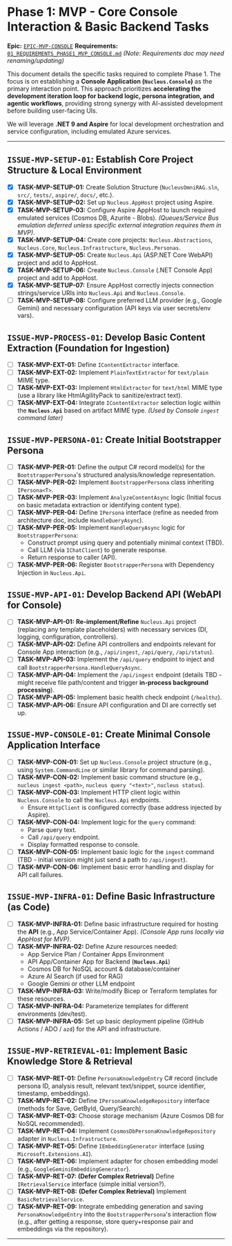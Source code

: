 # Phase 1: MVP - Core **Console Interaction** & Basic Backend Tasks

**Epic:** [`EPIC-MVP-CONSOLE`](./00_ROADMAP.md#phase-1-mvp---core-console-interaction--basic-backend)
**Requirements:** [`01_REQUIREMENTS_PHASE1_MVP_CONSOLE.md`](../Requirements/01_REQUIREMENTS_PHASE1_MVP_CONSOLE.md) *(Note: Requirements doc may need renaming/updating)*

This document details the specific tasks required to complete Phase 1. The focus is on establishing a **Console Application (`Nucleus.Console`)** as the primary interaction point. This approach prioritizes **accelerating the development iteration loop for backend logic, persona integration, and agentic workflows**, providing strong synergy with AI-assisted development before building user-facing UIs.

We will leverage **.NET 9 and Aspire** for local development orchestration and service configuration, including emulated Azure services.

---

## `ISSUE-MVP-SETUP-01`: Establish Core Project Structure & Local Environment

*   [X] **TASK-MVP-SETUP-01:** Create Solution Structure (`NucleusOmniRAG.sln`, `src/`, `tests/`, `aspire/`, `docs/`, etc.).
*   [X] **TASK-MVP-SETUP-02:** Set up `Nucleus.AppHost` project using Aspire.
*   [X] **TASK-MVP-SETUP-03:** Configure Aspire AppHost to launch required emulated services (Cosmos DB, Azurite - Blobs). *(Queues/Service Bus emulation deferred unless specific external integration requires them in MVP)*.
*   [X] **TASK-MVP-SETUP-04:** Create core projects: `Nucleus.Abstractions`, `Nucleus.Core`, `Nucleus.Infrastructure`, `Nucleus.Personas`.
*   [X] **TASK-MVP-SETUP-05:** Create `Nucleus.Api` (ASP.NET Core WebAPI) project and add to AppHost.
*   [X] **TASK-MVP-SETUP-06:** Create `Nucleus.Console` (.NET Console App) project and add to AppHost.
*   [X] **TASK-MVP-SETUP-07:** Ensure AppHost correctly injects connection strings/service URIs into `Nucleus.Api` and `Nucleus.Console`.
*   [ ] **TASK-MVP-SETUP-08:** Configure preferred LLM provider (e.g., Google Gemini) and necessary configuration (API keys via user secrets/env vars).

## `ISSUE-MVP-PROCESS-01`: Develop Basic Content Extraction (Foundation for Ingestion)

*   [ ] **TASK-MVP-EXT-01:** Define `IContentExtractor` interface.
*   [ ] **TASK-MVP-EXT-02:** Implement `PlainTextExtractor` for `text/plain` MIME type.
*   [ ] **TASK-MVP-EXT-03:** Implement `HtmlExtractor` for `text/html` MIME type (use a library like HtmlAgilityPack to sanitize/extract text).
*   [ ] **TASK-MVP-EXT-04:** Integrate `IContentExtractor` selection logic within the **`Nucleus.Api`** based on artifact MIME type. *(Used by Console `ingest` command later)*

## `ISSUE-MVP-PERSONA-01`: Create Initial **Bootstrapper Persona**

*   [ ] **TASK-MVP-PER-01:** Define the output C# record model(s) for the `BootstrapperPersona`'s structured analysis/knowledge representation.
*   [ ] **TASK-MVP-PER-02:** Implement `BootstrapperPersona` class inheriting `IPersona<T>`.
*   [ ] **TASK-MVP-PER-03:** Implement `AnalyzeContentAsync` logic (Initial focus on basic metadata extraction or identifying content type).
*   [ ] **TASK-MVP-PER-04:** Define `IPersona` interface (refine as needed from architecture doc, include `HandleQueryAsync`).
*   [ ] **TASK-MVP-PER-05:** Implement `HandleQueryAsync` logic for `BootstrapperPersona`:
    *   Construct prompt using query and potentially minimal context (TBD).
    *   Call LLM (via `IChatClient`) to generate response.
    *   Return response to caller (API).
*   [ ] **TASK-MVP-PER-06:** Register `BootstrapperPersona` with Dependency Injection in `Nucleus.Api`.

## `ISSUE-MVP-API-01`: Develop Backend API (WebAPI for Console)

*   [ ] **TASK-MVP-API-01:** **Re-implement/Refine** `Nucleus.Api` project (replacing any template placeholders) with necessary services (DI, logging, configuration, controllers).
*   [ ] **TASK-MVP-API-02:** Define API controllers and endpoints relevant for Console App interaction (e.g., `/api/ingest`, `/api/query`, `/api/status`).
*   [ ] **TASK-MVP-API-03:** Implement the `/api/query` endpoint to inject and call `BootstrapperPersona.HandleQueryAsync`.
*   [ ] **TASK-MVP-API-04:** Implement the `/api/ingest` endpoint (details TBD - might receive file path/content and trigger **in-process background processing**).
*   [ ] **TASK-MVP-API-05:** Implement basic health check endpoint (`/healthz`).
*   [ ] **TASK-MVP-API-06:** Ensure API configuration and DI are correctly set up.

## `ISSUE-MVP-CONSOLE-01`: Create Minimal **Console Application** Interface

*   [ ] **TASK-MVP-CON-01:** Set up `Nucleus.Console` project structure (e.g., using `System.CommandLine` or similar library for command parsing).
*   [ ] **TASK-MVP-CON-02:** Implement basic command structure (e.g., `nucleus ingest <path>`, `nucleus query "<text>"`, `nucleus status`).
*   [ ] **TASK-MVP-CON-03:** Implement HTTP client logic within `Nucleus.Console` to call the `Nucleus.Api` endpoints.
    *   Ensure `HttpClient` is configured correctly (base address injected by Aspire).
*   [ ] **TASK-MVP-CON-04:** Implement logic for the `query` command:
    *   Parse query text.
    *   Call `/api/query` endpoint.
    *   Display formatted response to console.
*   [ ] **TASK-MVP-CON-05:** Implement basic logic for the `ingest` command (TBD - initial version might just send a path to `/api/ingest`).
*   [ ] **TASK-MVP-CON-06:** Implement basic error handling and display for API call failures.

## `ISSUE-MVP-INFRA-01`: Define Basic Infrastructure (as Code)

*   [ ] **TASK-MVP-INFRA-01:** Define basic infrastructure required for hosting the **API** (e.g., App Service/Container App). *(Console App runs locally via AppHost for MVP)*.
*   [ ] **TASK-MVP-INFRA-02:** Define Azure resources needed:
    *   App Service Plan / Container Apps Environment
    *   API App/Container App for Backend (**`Nucleus.Api`**)
    *   Cosmos DB for NoSQL account & database/container
    *   Azure AI Search (if used for RAG)
    *   Google Gemini or other LLM endpoint
*   [ ] **TASK-MVP-INFRA-03:** Write/modify Bicep or Terraform templates for these resources.
*   [ ] **TASK-MVP-INFRA-04:** Parameterize templates for different environments (dev/test).
*   [ ] **TASK-MVP-INFRA-05:** Set up basic deployment pipeline (GitHub Actions / ADO / `azd`) for the API and infrastructure.

## `ISSUE-MVP-RETRIEVAL-01`: Implement Basic Knowledge Store & Retrieval

*   [ ] **TASK-MVP-RET-01:** Define `PersonaKnowledgeEntry` C# record (include persona ID, analysis result, relevant text/snippet, source identifier, timestamp, embeddings).
*   [ ] **TASK-MVP-RET-02:** Define `IPersonaKnowledgeRepository` interface (methods for Save, GetById, Query/Search).
*   [ ] **TASK-MVP-RET-03:** Choose storage mechanism (Azure Cosmos DB for NoSQL recommended).
*   [ ] **TASK-MVP-RET-04:** Implement `CosmosDbPersonaKnowledgeRepository` adapter in `Nucleus.Infrastructure`.
*   [ ] **TASK-MVP-RET-05:** Define `IEmbeddingGenerator` interface (using `Microsoft.Extensions.AI`).
*   [ ] **TASK-MVP-RET-06:** Implement adapter for chosen embedding model (e.g., `GoogleGeminiEmbeddingGenerator`).
*   [ ] **TASK-MVP-RET-07:** **(Defer Complex Retrieval)** Define `IRetrievalService` interface (simple initial version?).
*   [ ] **TASK-MVP-RET-08:** **(Defer Complex Retrieval)** Implement `BasicRetrievalService`.
*   [ ] **TASK-MVP-RET-09:** Integrate embedding generation and saving `PersonaKnowledgeEntry` into the `BootstrapperPersona`'s interaction flow (e.g., after getting a response, store query+response pair and embeddings via the repository).

---
